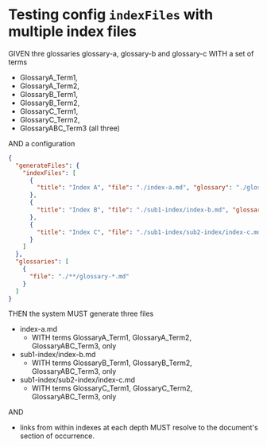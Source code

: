 # Testing config `indexFiles` with multiple index files

GIVEN thre glossaries glossary-a, glossary-b and glossary-c WITH a set of terms
  - GlossaryA_Term1,
  - GlossaryA_Term2,
  - GlossaryB_Term1,
  - GlossaryB_Term2,
  - GlossaryC_Term1,
  - GlossaryC_Term2,
  - GlossaryABC_Term3 (all three)

AND a configuration

~~~json
{
  "generateFiles": {
    "indexFiles": [
      {
        "title": "Index A", "file": "./index-a.md", "glossary": "./glossary-a.md"
      },
      {
        "title": "Index B", "file": "./sub1-index/index-b.md", "glossary": "./sub1/glossary-b.md"
      },
      {
        "title": "Index C", "file": "./sub1-index/sub2-index/index-c.md", "glossary": "./sub1/sub2/glossary-c.md"
      }
    ]
  },
  "glossaries": [
    {
      "file": "./**/glossary-*.md"
    }
  ]
}
~~~

THEN the system MUST generate three files

- index-a.md
  - WITH terms GlossaryA_Term1, GlossaryA_Term2, GlossaryABC_Term3, only
- sub1-index/index-b.md
  - WITH terms GlossaryB_Term1, GlossaryB_Term2, GlossaryABC_Term3, only
- sub1-index/sub2-index/index-c.md
  - WITH terms GlossaryC_Term1, GlossaryC_Term2, GlossaryABC_Term3, only

AND

- links from within indexes at each depth MUST resolve to the document's section of occurrence.
